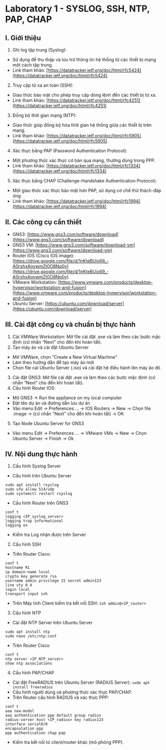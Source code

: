 # Laboratory 1 - SYSLOG, SSH, NTP, PAP, CHAP
## I. Giới thiệu
1. Ghi log tập trung (Syslog):
- Sử dụng để thu thập và lưu trữ thông tin hệ thống từ các thiết bị mạng một cách tập trung.
- Link tham khảo: [https://datatracker.ietf.org/doc/html/rfc5424](https://datatracker.ietf.org/doc/html/rfc5424)
2. Truy cập từ xa an toàn (SSH):
- Giao thức bảo mật cho phép truy cập dòng lệnh đến các thiết bị từ xa.
- Link tham khảo: [https://datatracker.ietf.org/doc/html/rfc4251](https://datatracker.ietf.org/doc/html/rfc4251)
3. Đồng bộ thời gian mạng (NTP):
- Giao thức giúp đồng bộ hóa thời gian hệ thống giữa các thiết bị trên mạng.
- Link tham khảo: [https://datatracker.ietf.org/doc/html/rfc5905](https://datatracker.ietf.org/doc/html/rfc5905)
4. Xác thực bằng PAP (Password Authentication Protocol):
- Một phương thức xác thực cơ bản qua mạng, thường dùng trong PPP.
- Link tham khảo: [https://datatracker.ietf.org/doc/html/rfc1334](https://datatracker.ietf.org/doc/html/rfc1334)
5. Xác thực bằng CHAP (Challenge-Handshake Authentication Protocol):
- Một giao thức xác thực bảo mật hơn PAP, sử dụng cơ chế thử thách-đáp ứng. 
- Link tham khảo: [https://datatracker.ietf.org/doc/html/rfc1994](https://datatracker.ietf.org/doc/html/rfc1994)
## II. Các công cụ cần thiết
- GNS3: [https://www.gns3.com/software/download](https://www.gns3.com/software/download)
- GNS3 VM: [https://www.gns3.com/software/download-vm](https://www.gns3.com/software/download-vm)
- Router IOS (Cisco IOS image): [https://drive.google.com/file/d/1nKteBUix69_-A0rxhxAovwmZt0O8Nq0v](https://drive.google.com/file/d/1nKteBUix69_-A0rxhxAovwmZt0O8Nq0v)
- VMware Workstation: [https://www.vmware.com/products/desktop-hypervisor/workstation-and-fusion](https://www.vmware.com/products/desktop-hypervisor/workstation-and-fusion)
- Ubuntu Server: [https://ubuntu.com/download/server](https://ubuntu.com/download/server)
## III. Cài đặt công cụ và chuẩn bị thực hành
1. Cài VMWare Workstation: Mở file cài đặt .exe và làm theo các bước mặc định (cứ nhấn “Next” cho đến khi hoàn tất).
2. Tạo máy ảo và cài đặt Ubuntu Server
- Mở VMWare, chọn "Create a New Virtual Machine"
- Làm theo hướng dẫn để tạo máy ảo mới
- Chọn file cài Ubuntu Server (.iso) và cài đặt hệ điều hành lên máy ảo đó
3. Cài đặt GNS3: Mở file cài đặt .exe và làm theo các bước mặc định (cứ nhấn “Next” cho đến khi hoàn tất).
4. Cấu hình Router IOS:
- Mở GNS3 -> Run the appliance on my local computer
- Đặt tên dự án và đường dẫn lưu dự án
- Vào menu Edit -> Preferences ... -> IOS Routers -> New -> Chọn file .image -> (cứ nhấn "Next" cho đến khi hoàn tất) -> OK
5. Tạo Node Ubuntu Server for GNS3
- Vào menu Edit -> Preferences ... -> VMware VMs -> New -> Chọn Ubuntu Server -> Finish -> Ok
## IV. Nội dung thực hành
1. Cấu hình Syslog Server
- Cầu hình trên Ubuntu Server
```
sudo apt install rsyslog
sudo ufw allow 514/udp
sudo systemctl restart rsyslog
```
- Cấu hình Router trên GNS3
```
conf t
logging <IP_syslog_server>
logging trap informational
logging on
```
- Kiểm tra Log nhận được trên Server
2. Cấu hình SSH
- Trên Router Cisco:
```
conf t
hostname R1
ip domain-name local
crypto key generate rsa
username admin privilege 15 secret admin123
line vty 0 4
login local
transport input ssh
```
- Trên Máy tính Client kiểm tra kết nối SSH: `ssh admin@<IP_router>`
3. Cấu hình NTP
- Cài đặt NTP Server trên Ubuntu Server
```
sudo apt install ntp
sudo nano /etc/ntp.conf
```
- Trên Router Cisco
```
conf t
ntp server <IP_NTP_server>
show ntp associations
```
4. Cấu hình PAP/CHAP
- Cài đặt FreeRADIUS trên Ubuntu Server (RADIUS Server): `sudo apt install freeradius`
- Cấu hình người dùng và phương thức xác thực PAP/CHAP.
- Trên Router cấu hình RADIUS và xác thực PPP:
```
conf t
aaa new-model
aaa authentication ppp default group radius
radius-server host <IP_radius> key radius123
interface serial0/0
encapsulation ppp
ppp authentication chap pap
```
- Kiểm tra kết nối từ client/router khác (mô phỏng PPP).

